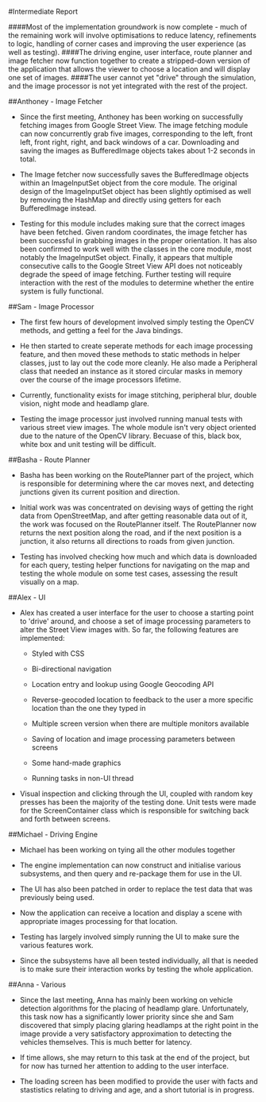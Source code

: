#Intermediate Report

####Most of the implementation groundwork is now complete - much of the remaining work will involve optimisations to reduce latency, refinements to logic, handling of corner cases and improving the user experience (as well as testing).
####The driving engine, user interface, route planner and image fetcher now function together to create a stripped-down version of the application that allows the viewer to choose a location and will display one set of images. 
####The user cannot yet "drive" through the simulation, and the image processor is not yet integrated with the rest of the project.

##Anthoney - Image Fetcher

- Since the first meeting, Anthoney has been working on successfully fetching images from Google Street View. The image fetching module can now concurrently grab five images, corresponding to the left, front left, front right, right, and back windows of a car. Downloading and saving the images as BufferedImage objects takes about 1-2 seconds in total. 

- The Image fetcher now successfully saves the BufferedImage objects within an ImageInputSet object from the core module. The original design of the ImageInputSet object has been slightly optimised as well by removing the HashMap and directly using getters for each BufferedImage instead.

- Testing for this module includes making sure that the correct images have been fetched. Given random coordinates, the image fetcher has been successful in grabbing images in the proper orientation. It has also been confirmed to work well with the classes in the core module, most notably the ImageInputSet object. Finally, it appears that multiple consecutive calls to the Google Street View API does not noticeably degrade the speed of image fetching. Further testing will require interaction with the rest of the modules to determine whether the entire system is fully functional. 

##Sam - Image Processor

- The first few hours of development involved simply testing the OpenCV methods, and getting a feel for the Java bindings.

- He then started to create seperate methods for each image processing feature, and then moved these methods to static methods in helper classes, just to lay out the code more cleanly. He also made a Peripheral class that needed an instance as it stored circular masks in memory over the course of the image processors lifetime.

- Currently, functionality exists for image stitching, peripheral blur, double vision, night mode and headlamp glare.

- Testing the image processor just involved running manual tests with various street view images. The whole module isn't very object oriented due to the nature of the OpenCV library. Becuase of this, black box, white box and unit testing will be difficult.

##Basha - Route Planner

- Basha has been working on the RoutePlanner part of the project, which is responsible for determining where the car moves next, and detecting junctions given its current position and direction.

- Initial work was was concentrated on devising ways of getting the right data from OpenStreetMap, and after getting reasonable data out of it, the work was focused on the RoutePlanner itself. The RoutePlanner now returns the next position along the road, and if the next position is a junction, it also returns all directions to roads from given junction.

- Testing has involved checking how much and which data is downloaded for each query, testing helper functions for navigating on the map and testing the whole module on some test cases, assessing the result visually on a map.

##Alex - UI

- Alex has created a user interface for the user to choose a starting point to 'drive' around, and choose a set of image processing parameters to alter the Street View images with. So far, the following features are implemented:

	- Styled with CSS

	- Bi-directional navigation

	- Location entry and lookup using Google Geocoding API

	- Reverse-geocoded location to feedback to the user a more specific location than the one they typed in

	- Multiple screen version when there are multiple monitors available

	- Saving of location and image processing parameters between screens

	- Some hand-made graphics

	- Running tasks in non-UI thread

- Visual inspection and clicking through the UI, coupled with random key presses has been the majority of the testing done. Unit tests were made for the ScreenContainer class which is responsible for switching back and forth between screens.

##Michael - Driving Engine

- Michael has been working on tying all the other modules together

- The engine implementation can now construct and initialise various subsystems, and then query and re-package them for use in the UI.

- The UI has also been patched in order to replace the test data that was previously being used.

- Now the application can receive a location and display a scene with appropriate images processing for that location.

- Testing has largely involved simply running the UI to make sure the various features work.

- Since the subsystems have all been tested individually, all that is needed is to make sure their interaction works by testing the whole application.

##Anna - Various

- Since the last meeting, Anna has mainly been working on vehicle detection algorithms for the placing of headlamp glare. Unfortunately, this task now has a significantly lower priority since she and Sam discovered that simply placing glaring headlamps at the right point in the image provide 
a very satisfactory approximation to detecting the vehicles themselves. This is much better for latency.

- If time allows, she may return to this task at the end of the project, but for now has turned her attention to adding to the user interface.

- The loading screen has been modified to provide the user with facts and stastistics relating to driving and age, and a short tutorial is in progress.

